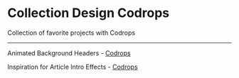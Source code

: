 # Collection Design Codrops
Collection of favorite projects with Codrops

---

Animated Background Headers - [Codrops](https://tympanus.net/codrops/2014/09/23/animated-background-headers/)

Inspiration for Article Intro Effects - [Codrops](https://tympanus.net/codrops/2014/05/22/inspiration-for-article-intro-effects/)
